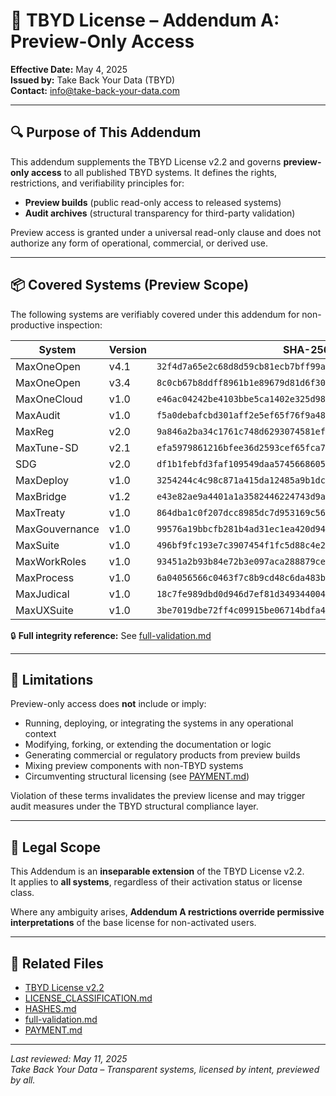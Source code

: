 # 📄 TBYD License – Addendum A: Preview-Only Access

**Effective Date:** May 4, 2025  
**Issued by:** Take Back Your Data (TBYD)  
**Contact:** info@take-back-your-data.com

---

## 🔍 Purpose of This Addendum

This addendum supplements the TBYD License v2.2 and governs **preview-only access** to all published TBYD systems. It defines the rights, restrictions, and verifiability principles for:

- **Preview builds** (public read-only access to released systems)  
- **Audit archives** (structural transparency for third-party validation)

Preview access is granted under a universal read-only clause and does not authorize any form of operational, commercial, or derived use.

---

## 📦 Covered Systems (Preview Scope)

The following systems are verifiably covered under this addendum for non-productive inspection:

| System            | Version | SHA-256 Hash                                                       | IPFS CID (Preview)                         |
|-------------------|---------|---------------------------------------------------------------------|--------------------------------------------|
| MaxOneOpen        | v4.1    | `32f4d7a65e2c68d8d59cb81ecb7bff99a5e6a46cb9bc15e8589301571dd7c758` | `bafybeibhfmggzyesjmewn6pkut...`           |
| MaxOneOpen        | v3.4    | `8c0cb67b8ddff8961b1e89679d81d6f3086867d606a23b77c4bf69a3a44c5500` | `bafybeigpoj6k7t3rb3ebjqviw...`            |
| MaxOneCloud       | v1.0    | `e46ac04242be4103bbe5ca1402e325d981c3a2d5ebda0abe3d3fe5eb0b83e258` | `bafybeigdofotquku...`                     |
| MaxAudit          | v1.0    | `f5a0debafcbd301aff2e5ef65f76f9a482697ab8f281b950c0e634fabfed9fac` | `bafybeigxavj2rj5iewe2w6ynqu...`           |
| MaxReg            | v2.0    | `9a846a2ba34c1761c748d6293074581ef0c1648fb2d3ba17d671c3df75bd996a` | `bafybeibstpno5rwrxuor5dsyzw...`           |
| MaxTune-SD        | v2.1    | `efa5979861216bfee36d2593cef65fca74df09a4a5a25d2cd691831be8c23598` | `bafybeihu6mvjhvax6eu24gmfa...`            |
| SDG               | v2.0    | `df1b1febfd3faf109549daa57456686053fc1812630790a022e10e9b3efee8c9` | `bafybeigojbmnon2icahk3qaxmx...`           |
| MaxDeploy         | v1.0    | `3254244c4c98c871a415da12485a9b1dcba91e5124539aa1815aacb0291b410c` | `bafybeie4hqnd6fcaimqtwxc4ztj54lmmkxb...`   |
| MaxBridge         | v1.2    | `e43e82ae9a4401a1a3582446224743d9a23817ed04e3598416309ce8bc75e08f` | `bafybeiausa4foevxk7jhmjei3cyoapmlqj63...`  |
| MaxTreaty         | v1.0    | `864dba1c0f207dcc8985dc7d953169c56ee2637a638e17b174f832c371d58a92` | `bafybeienvm2acix65xotrox7ylso43bmsz2a...`  |
| MaxGouvernance    | v1.0    | `99576a19bbcfb281b4ad31ec1ea420d94081e22a10333e50a3f7848355b6a696` | `bafybeiezlacrk4kpdpblli7ehwlzy6z5rkz...`   |
| MaxSuite          | v1.0    | `496bf9fc193e7c3907454f1fc5d88c4e26776ec2dd5833479b40c0fcd7b07384` | `bafybeiaecrd32ll3bud24nbpv527ecd4tlm...`   |
| MaxWorkRoles      | v1.0    | `93451a2b93b84e72b3e097aca288879ce914ae77e3e9401fb16e1304b6aa261a` | `bafybeib2e6kehjojahwmvcp75ljq7vmo235...`   |
| MaxProcess        | v1.0    | `6a04056566c0463f7c8b9cd48c6da483bc6c3266fafd6126d2e4854366d2ad17` | `bafybeiay4irurfajtit4uqtxzuidtfmfpa67...`  |
| MaxJudical        | v1.0    | `18c7fe989dbd0d946d7ef81d3493440045abb3012ea131188bc4a68c3ebd8f83` | `bafybeietkj75rr676slafbxizehnjnqzcb2...`   |
| MaxUXSuite        | v1.0    | `3be7019dbe72ff4c09915be06714bdfa4d784028464d68c81eb2610f0f851167` | `bafybeifoxz2wzq6go5yaxwkn425ijztgdjqe...`  |

🔒 **Full integrity reference:** See [full-validation.md](./full-validation.md)

---

## 🚫 Limitations

Preview-only access does **not** include or imply:

- Running, deploying, or integrating the systems in any operational context  
- Modifying, forking, or extending the documentation or logic  
- Generating commercial or regulatory products from preview builds  
- Mixing preview components with non-TBYD systems  
- Circumventing structural licensing (see [PAYMENT.md](./PAYMENT.md))

Violation of these terms invalidates the preview license and may trigger audit measures under the TBYD structural compliance layer.

---

## 📄 Legal Scope

This Addendum is an **inseparable extension** of the TBYD License v2.2.  
It applies to **all systems**, regardless of their activation status or license class.

Where any ambiguity arises, **Addendum A restrictions override permissive interpretations** of the base license for non-activated users.

---

## 🔗 Related Files

- [TBYD License v2.2](./LICENSE.md)  
- [LICENSE_CLASSIFICATION.md](./LICENSE_CLASSIFICATION.md)  
- [HASHES.md](./HASHES.md)  
- [full-validation.md](./full-validation.md)  
- [PAYMENT.md](./PAYMENT.md)

---

_Last reviewed: May 11, 2025_  
_Take Back Your Data – Transparent systems, licensed by intent, previewed by all._
